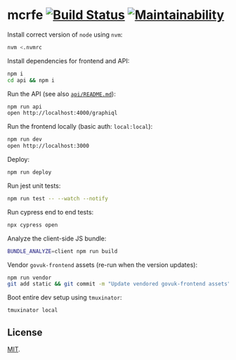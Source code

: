 # mcrfe [![Build Status](https://travis-ci.org/tvararu/mcrfe.svg?branch=master)](https://travis-ci.org/tvararu/mcrfe) [![Maintainability](https://api.codeclimate.com/v1/badges/ab146cc9b0db611b1147/maintainability)](https://codeclimate.com/github/tvararu/mcrfe/maintainability)

Install correct version of `node` using `nvm`:

```bash
nvm <.nvmrc
```

Install dependencies for frontend and API:

```bash
npm i
cd api && npm i
```

Run the API (see also [`api/README.md`](api/README.md)):

```bash
npm run api
open http://localhost:4000/graphiql
```

Run the frontend locally (basic auth: `local:local`):

```bash
npm run dev
open http://localhost:3000
```

Deploy:

```bash
npm run deploy
```

Run jest unit tests:

```bash
npm run test -- --watch --notify
```

Run cypress end to end tests:

```bash
npx cypress open
```

Analyze the client-side JS bundle:

```bash
BUNDLE_ANALYZE=client npm run build
```

Vendor `govuk-frontend` assets (re-run when the version updates):

```bash
npm run vendor
git add static && git commit -m "Update vendored govuk-frontend assets"
```

Boot entire dev setup using `tmuxinator`:

```bash
tmuxinator local
```

## License

[MIT](LICENSE.txt).
